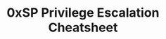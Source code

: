 ---
title: 0xSP Privilege Escalation Cheatsheet
description: 
url: https://0xsp.com/offensive/privilege-escalation-cheatsheet/
image:
    # url: '/assets/images/cafe.png'
    # alt: 'Cafe'
tags: ['learn', 'privesc', 'tutorial']
pubDate: 2023-11-08
draft: false
---